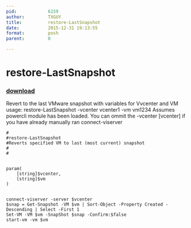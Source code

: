 ```yaml
---
pid:            6159
author:         TXGUY
title:          restore-LastSnapshot
date:           2015-12-31 19:13:55
format:         posh
parent:         0

---
```


# restore-LastSnapshot

### [download](//scripts/6159.ps1)

Revert to the last VMware snapshot with variables for Vvcenter and VM
usage: restore-LastSnapshot -vcenter vcenter1 -vm vm1234
Assumes powercli module has been loaded.
You can ommit the -vcenter [vcenter] if you have already manually ran connect-viserver


```posh
#
#restore-LastSnapshot 
#Reverts specified VM to last (most current) snapshot
#
#


param(
	[string]$vcenter,
	[string]$vm
)


connect-viserver -server $vcenter
$snap = Get-Snapshot -VM $vm | Sort-Object -Property Created -Descending | Select -First 1
Set-VM -VM $vm -SnapShot $snap -Confirm:$false
start-vm -vm $vm





```
